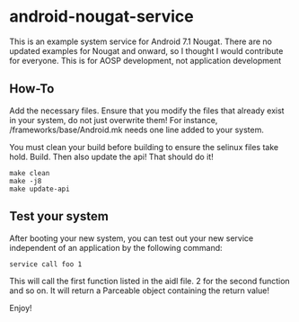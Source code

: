 # android-nougat-service
This is an example system service for Android 7.1 Nougat. There are no updated examples for Nougat and onward, so I thought I would contribute for everyone. This is for AOSP development, not application development

## How-To
Add the necessary files. Ensure that you modify the files that already exist in your system, do not just overwrite them! For instance, /frameworks/base/Android.mk needs one line added to your system.

You must clean your build before building to ensure the selinux files take hold. Build. Then also update the api! That should do it!
```
make clean
make -j8
make update-api
```

## Test your system
After booting your new system, you can test out your new service independent of an application by the following command:
```
service call foo 1
```
This will call the first function listed in the aidl file. 2 for the second function and so on. It will return a Parceable object containing the return value!

Enjoy!

